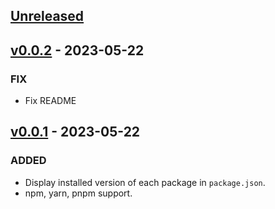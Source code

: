 ## [Unreleased](https://github.com/faissaloux/vscode-package-manager-intellisense/compare/v0.0.2...main)

## [v0.0.2](https://github.com/faissaloux/vscode-package-manager-intellisense/compare/v0.0.1...v0.0.2) - 2023-05-22
### FIX
- Fix README

## [v0.0.1](https://github.com/faissaloux/vscode-package-manager-intellisense/compare/3dbac92...v0.0.1) - 2023-05-22
### ADDED
- Display installed version of each package in `package.json`.
- npm, yarn, pnpm support.
